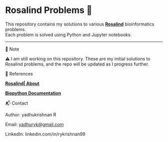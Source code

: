 # Rosalind Problems 🧬

This repository contains my solutions to various **[Rosalind](http://rosalind.info/problems/list-view/)** bioinformatics problems.  
Each problem is solved using Python and Jupyter notebooks.

---
📌 Note

⚠️ I am still working on this repository. These are my initial solutions to Rosalind problems, and the repo will be updated as I progress further.

📖 References

**[Rosalind| About](https://rosalind.info/about/)**

**[Biopython Documentation](https://biopython.org/docs/dev/index.html)**

📬 Contact

Author: yadhukrishnan R

Email: yadhuryk@gmail.com

LinkedIn: linkedin.com/in/rykrishnan99
